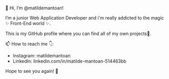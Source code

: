 👋 Hi, I’m @matildemantoan!

I’m a junior Web Application Developer and i'm really addicted to the magic ✨ Front-End world ✨.

This is my GitHub profile where you can find all of my own projects🤠.

📫 How to reach me 👇:
- Instagram: matildemantoan 
- LinkedIn: linkedin.com/in/matilde-mantoan-514463bb 

Hope to see you again! 🤠
